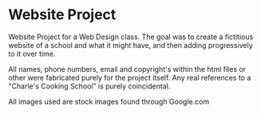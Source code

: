 # Website Project
Website Project for a Web Design class. The goal was to create a fictitious website of a school and what it might have, and then adding progressively to it over time.

All names, phone numbers, email and copyright's within the html files or other were fabricated purely for the project itself. Any real references to a "Charle's Cooking School" is purely coincidental.

All images used are stock images found through Google.com
